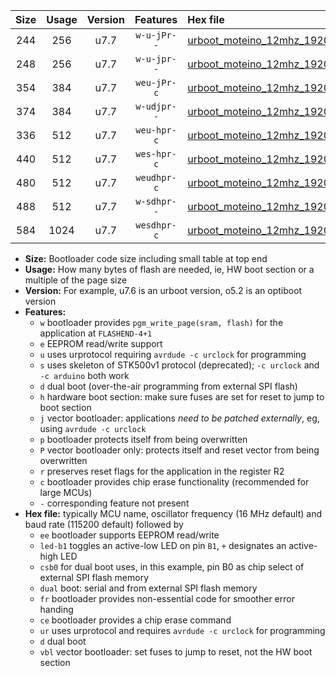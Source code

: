 |Size|Usage|Version|Features|Hex file|
|:-:|:-:|:-:|:-:|:--|
|244|256|u7.7|`w-u-jPr--`|[urboot_moteino_12mhz_19200bps_led+b1_ur_vbl.hex](https://raw.githubusercontent.com/stefanrueger/urboot.hex/main/boards/moteino/fcpu_12mhz/19200_bps/urboot_moteino_12mhz_19200bps_led+b1_ur_vbl.hex)|
|248|256|u7.7|`w-u-jpr--`|[urboot_moteino_12mhz_19200bps_led+b1_fr_ur_vbl.hex](https://raw.githubusercontent.com/stefanrueger/urboot.hex/main/boards/moteino/fcpu_12mhz/19200_bps/urboot_moteino_12mhz_19200bps_led+b1_fr_ur_vbl.hex)|
|354|384|u7.7|`weu-jPr-c`|[urboot_moteino_12mhz_19200bps_ee_led+b1_fr_ce_ur_vbl.hex](https://raw.githubusercontent.com/stefanrueger/urboot.hex/main/boards/moteino/fcpu_12mhz/19200_bps/urboot_moteino_12mhz_19200bps_ee_led+b1_fr_ce_ur_vbl.hex)|
|374|384|u7.7|`w-udjpr--`|[urboot_moteino_12mhz_19200bps_led+b1_csb0_dual_ur_vbl.hex](https://raw.githubusercontent.com/stefanrueger/urboot.hex/main/boards/moteino/fcpu_12mhz/19200_bps/urboot_moteino_12mhz_19200bps_led+b1_csb0_dual_ur_vbl.hex)|
|336|512|u7.7|`weu-hpr-c`|[urboot_moteino_12mhz_19200bps_ee_led+b1_fr_ce_ur.hex](https://raw.githubusercontent.com/stefanrueger/urboot.hex/main/boards/moteino/fcpu_12mhz/19200_bps/urboot_moteino_12mhz_19200bps_ee_led+b1_fr_ce_ur.hex)|
|440|512|u7.7|`wes-hpr-c`|[urboot_moteino_12mhz_19200bps_ee_led+b1_fr_ce.hex](https://raw.githubusercontent.com/stefanrueger/urboot.hex/main/boards/moteino/fcpu_12mhz/19200_bps/urboot_moteino_12mhz_19200bps_ee_led+b1_fr_ce.hex)|
|480|512|u7.7|`weudhpr-c`|[urboot_moteino_12mhz_19200bps_ee_led+b1_csb0_dual_fr_ce_ur.hex](https://raw.githubusercontent.com/stefanrueger/urboot.hex/main/boards/moteino/fcpu_12mhz/19200_bps/urboot_moteino_12mhz_19200bps_ee_led+b1_csb0_dual_fr_ce_ur.hex)|
|488|512|u7.7|`w-sdhpr--`|[urboot_moteino_12mhz_19200bps_led+b1_csb0_dual_fr.hex](https://raw.githubusercontent.com/stefanrueger/urboot.hex/main/boards/moteino/fcpu_12mhz/19200_bps/urboot_moteino_12mhz_19200bps_led+b1_csb0_dual_fr.hex)|
|584|1024|u7.7|`wesdhpr-c`|[urboot_moteino_12mhz_19200bps_ee_led+b1_csb0_dual_fr_ce.hex](https://raw.githubusercontent.com/stefanrueger/urboot.hex/main/boards/moteino/fcpu_12mhz/19200_bps/urboot_moteino_12mhz_19200bps_ee_led+b1_csb0_dual_fr_ce.hex)|

- **Size:** Bootloader code size including small table at top end
- **Usage:** How many bytes of flash are needed, ie, HW boot section or a multiple of the page size
- **Version:** For example, u7.6 is an urboot version, o5.2 is an optiboot version
- **Features:**
  + `w` bootloader provides `pgm_write_page(sram, flash)` for the application at `FLASHEND-4+1`
  + `e` EEPROM read/write support
  + `u` uses urprotocol requiring `avrdude -c urclock` for programming
  + `s` uses skeleton of STK500v1 protocol (deprecated); `-c urclock` and `-c arduino` both work
  + `d` dual boot (over-the-air programming from external SPI flash)
  + `h` hardware boot section: make sure fuses are set for reset to jump to boot section
  + `j` vector bootloader: applications *need to be patched externally*, eg, using `avrdude -c urclock`
  + `p` bootloader protects itself from being overwritten
  + `P` vector bootloader only: protects itself and reset vector from being overwritten
  + `r` preserves reset flags for the application in the register R2
  + `c` bootloader provides chip erase functionality (recommended for large MCUs)
  + `-` corresponding feature not present
- **Hex file:** typically MCU name, oscillator frequency (16 MHz default) and baud rate (115200 default) followed by
  + `ee` bootloader supports EEPROM read/write
  + `led-b1` toggles an active-low LED on pin `B1`, `+` designates an active-high LED
  + `csb0` for dual boot uses, in this example, pin B0 as chip select of external SPI flash memory
  + `dual` boot: serial and from external SPI flash memory
  + `fr` bootloader provides non-essential code for smoother error handing
  + `ce` bootloader provides a chip erase command
  + `ur` uses urprotocol and requires `avrdude -c urclock` for programming
  + `d` dual boot
  + `vbl` vector bootloader: set fuses to jump to reset, not the HW boot section
